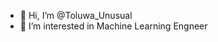 - 👋 Hi, I’m @Toluwa_Unusual
- 👀 I’m interested in Machine Learning Engneer



<!---
Toluwablaq/Toluwablaq is a ✨ special ✨ repository because its `README.md` (this file) appears on your GitHub profile.
You can click the Preview link to take a look at your changes.
--->
